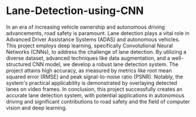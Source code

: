 # Lane-Detection-using-CNN
In an era of increasing vehicle ownership and autonomous driving advancements, road safety is paramount. Lane detection plays a vital role in Advanced Driver Assistance Systems (ADAS) and autonomous vehicles. This project employs deep learning, specifically Convolutional Neural Networks (CNNs), to address the challenge of lane detection. By utilizing a diverse dataset, advanced techniques like data augmentation, and a well-structured CNN model, we develop a robust lane detection system. The project attains high accuracy, as measured by metrics like root mean squared error (RMSE) and peak signal-to-noise ratio (PSNR). Notably, the system's practical applicability is demonstrated by overlaying detected lanes on video frames. In conclusion, this project successfully creates an accurate lane detection system, with potential applications in autonomous driving and significant contributions to road safety and the field of computer vision and deep learning.
